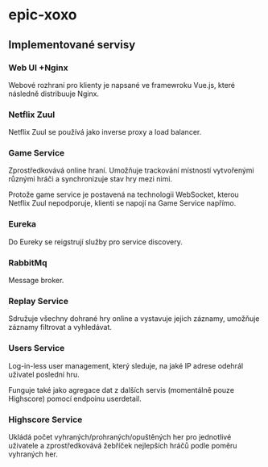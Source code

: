# epic-xoxo

## Implementované servisy

### Web UI +Nginx
Webové rozhraní pro klienty je napsané ve framewroku Vue.js, které následně distribuuje Nginx.

### Netflix Zuul
Netflix Zuul se používá jako inverse proxy a load balancer.

### Game Service
Zprostředkovává online hraní. Umožňuje trackování místností vytvořenými různými hráči a synchronizuje stav hry mezi nimi.

Protože game service je postavená na technologii WebSocket, kterou Netflix Zuul nepodporuje, klienti se napojí na Game Service napřímo.

### Eureka
Do Eureky se reigstrují služby pro service discovery.

### RabbitMq
Message broker.

### Replay Service
Sdružuje všechny dohrané hry online a vystavuje jejich záznamy, umožňuje záznamy filtrovat a vyhledávat.

### Users Service
Log-in-less user management, který sleduje, na jaké IP adrese odehrál uživatel poslední hru.

Funguje také jako agregace dat z dalších servis (momentálně pouze Highscore) pomocí endpoinu userdetail.

### Highscore Service
Ukládá počet vyhraných/prohraných/opuštěných her pro jednotlivé uživatele a zprostředkovává žebříček nejlepších hráčů podle poměru vyhraných her.
